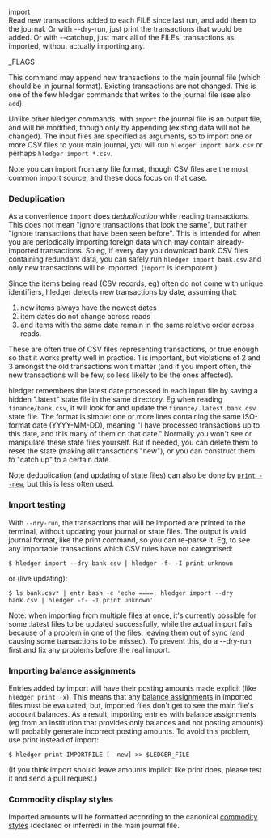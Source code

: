 import\
Read new transactions added to each FILE since last run, and add them to
the journal. Or with --dry-run, just print the transactions 
that would be added. Or with --catchup, just mark all of the FILEs'
transactions as imported, without actually importing any.

_FLAGS

This command may append new transactions to the main journal file (which should be in journal format).
Existing transactions are not changed.
This is one of the few hledger commands that writes to the journal file (see also `add`).

Unlike other hledger commands, with `import` the journal file is an output file,
and will be modified, though only by appending (existing data will not be changed).
The input files are specified as arguments, so to import one or more
CSV files to your main journal, you will run `hledger import bank.csv`
or perhaps `hledger import *.csv`.

Note you can import from any file format, though CSV files are the
most common import source, and these docs focus on that case.

### Deduplication

As a convenience `import` does *deduplication* while reading transactions.
This does not mean "ignore transactions that look the same",
but rather "ignore transactions that have been seen before".
This is intended for when you are periodically importing foreign data
which may contain already-imported transactions.
So eg, if every day you download bank CSV files containing redundant data,
you can safely run `hledger import bank.csv` and only new transactions will be imported.
(`import` is idempotent.)

Since the items being read (CSV records, eg) often do not come with
unique identifiers, hledger detects new transactions by date, assuming
that:

1. new items always have the newest dates
2. item dates do not change across reads
3. and items with the same date remain in the same relative order across reads.

These are often true of CSV files representing transactions, or true
enough so that it works pretty well in practice. 1 is important, but
violations of 2 and 3 amongst the old transactions won't matter (and
if you import often, the new transactions will be few, so less likely
to be the ones affected).

hledger remembers the latest date processed in each input file by
saving a hidden ".latest" state file in the same directory. Eg when
reading `finance/bank.csv`, it will look for and update the
`finance/.latest.bank.csv` state file. 
The format is simple: one or more lines containing the
same ISO-format date (YYYY-MM-DD), meaning "I have processed
transactions up to this date, and this many of them on that date."
Normally you won't see or manipulate these state files yourself.
But if needed, you can delete them to reset the state (making all
transactions "new"), or you can construct them to "catch up" to a
certain date. 

Note deduplication (and updating of state files) can also be done by
[`print --new`](#print), but this is less often used.

### Import testing

With `--dry-run`, the transactions that will be imported are printed
to the terminal, without updating your journal or state files.
The output is valid journal format, like the print command, so you can re-parse it.
Eg, to see any importable transactions which CSV rules have not categorised:

```shell
$ hledger import --dry bank.csv | hledger -f- -I print unknown
```

or (live updating):

```shell
$ ls bank.csv* | entr bash -c 'echo ====; hledger import --dry bank.csv | hledger -f- -I print unknown'
```

Note: when importing from multiple files at once, it's currently possible for
some .latest files to be updated successfully, while the actual import fails
because of a problem in one of the files, leaving them out of sync (and causing
some transactions to be missed).
To prevent this, do a --dry-run first and fix any problems before the real import.

### Importing balance assignments

Entries added by import will have their posting amounts made explicit (like `hledger print -x`).
This means that any [balance assignments](https://hledger.org/hledger.html#balance-assignments) in imported files must be evaluated;
but, imported files don't get to see the main file's account balances.
As a result, importing entries with balance assignments
(eg from an institution that provides only balances and not posting amounts)
will probably generate incorrect posting amounts.
To avoid this problem, use print instead of import:

```shell
$ hledger print IMPORTFILE [--new] >> $LEDGER_FILE
```

(If you think import should leave amounts implicit like print does,
please test it and send a pull request.)

### Commodity display styles

Imported amounts will be formatted according to the canonical [commodity styles](hledger.html#commodity-display-style)
(declared or inferred) in the main journal file.
